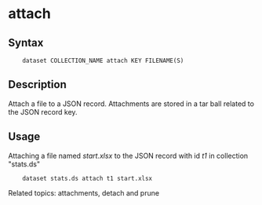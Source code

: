 
# attach

## Syntax 

```
    dataset COLLECTION_NAME attach KEY FILENAME(S)
```

## Description

Attach a file to a JSON record. Attachments are stored in a tar ball
related to the JSON record key.

## Usage

Attaching a file named *start.xlsx* to the JSON record with id _t1_ in 
collection "stats.ds"

```shell
    dataset stats.ds attach t1 start.xlsx
```

Related topics: attachments, detach and prune

